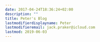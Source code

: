 ```yaml
---
date: 2017-04-24T18:36:24+02:00
description: ""
title: Peter's Blog
lastmodifierdisplayname: Peter
lastmodifieremail: jack.praker@icloud.com
lastmod: 2019-06-03
---
```

